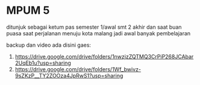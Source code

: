 # MPUM 5
 ditunjuk sebagai ketum pas semester 1/awal smt 2 akhir dan saat buan puasa saat perjalanan menuju kota malang jadi awal banyak pembelajaran

backup dan video ada disini gaes:
1. https://drive.google.com/drive/folders/1nwzjzZQTMQ3CrPiP268JCAbar2UqEb1u?usp=sharing
2. https://drive.google.com/drive/folders/1Wf_bwivz-9sZKzP__TY2ZOOza4JpRwS1?usp=sharing
